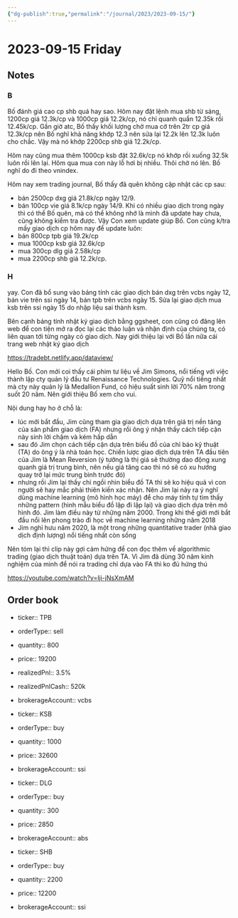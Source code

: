 ```yaml
---
{"dg-publish":true,"permalink":"/journal/2023/2023-09-15/"}
---
```


# 2023-09-15 Friday

## Notes

### B

Bố đánh giá cao cp shb quá hay sao. Hôm nay đặt lệnh mua shb từ sáng, 1200cp giá 12.3k/cp và 1000cp giá 12.2k/cp, nó chỉ quanh quẩn 12.35k rồi 12.45k/cp. Gần giờ atc, Bố thấy khối lượng chờ mua cở trên 2tr cp giá 12.3k/cp nên Bố nghĩ khả năng khớp 12.3 nên sửa lại 12.2k lên 12.3k luôn cho chắc. Vậy mà nó khớp 2200cp shb giá 12.2k/cp.

Hôm nay cũng mua thêm 1000cp ksb đặt 32.6k/cp nó khớp rồi xuống 32.5k luôn rồi lên lại. Hôm qua mua con này lỗ hơi bị nhiều. Thôi chờ nó lên. Bố nghĩ do đi theo vnindex.

Hôm nay xem trading journal, Bố thấy đã quên không cập nhật các cp sau:
- bán 2500cp dxg giá 21.8k/cp ngày 12/9.
- bán 100cp vie giá 8.1k/cp ngày 14/9.
Khi có nhiều giao dịch trong ngày thì có thể Bố quên, mà có thể không nhớ là mình đã update hay chưa, cũng không kiểm tra được. Vậy Con xem update giúp Bố.
Con cũng k/tra mấy giao dịch cp hôm nay để update luôn:
- bán 800cp tpb giá 19.2k/cp
- mua 1000cp ksb giá 32.6k/cp
- mua 300cp dlg giá 2.58k/cp
- mua 2200cp shb giá 12.2k/cp.

### H

yay. Con đã bổ sung vào bảng tính các giao dịch bán dxg trên vcbs ngày 12, bán vie trên ssi ngày 14, bán tpb trên vcbs ngày 15. Sửa lại giao dịch mua ksb trên ssi ngày 15 do nhập liệu sai thành ksm.

Bên cạnh bảng tính nhật ký giao dịch bằng ggsheet, con cũng có đăng lên web để con tiện mở ra đọc lại các thảo luận và nhận định của chúng ta, có liên quan tới từng ngày có giao dịch. Nay giới thiệu lại với Bố lần nữa cái trang web nhật ký giao dịch

https://tradebt.netlify.app/dataview/

Hello Bố. Con mới coi thấy cái phim tư liệu về Jim Simons, nổi tiếng với việc thành lập cty quản lý đầu tư Renaissance Technologies. Quỹ nổi tiếng nhất mà cty này quản lý là Medallion Fund, có hiệu suất sinh lời 70% năm trong suốt 20 năm. Nên giới thiệu Bố xem cho vui.

Nội dung hay ho ở chỗ là:
- lúc mới bắt đầu, Jim cũng tham gia giao dịch dựa trên giá trị nền tảng của sản phẩm giao dịch (FA) nhưng rồi ông ý nhận thấy cách tiếp cận này sinh lời chậm và kém hấp dẫn
- sau đó Jim chọn cách tiếp cận dựa trên biểu đồ của chỉ báo kỹ thuật (TA) do ông ý là nhà toán học. Chiến lược giao dịch dựa trên TA đầu tiên của Jim là Mean Reversion (ý tưởng là thị giá sẽ thường dao động xung quanh giá trị trung bình, nên nếu giá tăng cao thì nó sẽ có xu hướng quay trở lại mức trung bình trước đó)
- nhưng rồi Jim lại thấy chỉ ngồi nhìn biểu đồ TA thì sẽ ko hiệu quả vì con người sẽ hay mắc phải thiên kiến xác nhận. Nên Jim lại nảy ra ý nghĩ dùng machine learning (mô hình học máy) để cho máy tính tự tìm thấy những pattern (hình mẫu biểu đồ lặp đi lặp lại) và giao dịch dựa trên mô hình đó. Jim làm điều này từ những năm 2000. Trong khi thế giới mới bắt đầu nổi lên phong trào đi học về machine learning những năm 2018
- Jim nghỉ hưu năm 2020, là một trong những quantitative trader (nhà giao dịch định lượng) nổi tiếng nhất còn sống

Nên tóm lại thì clip này gợi cảm hứng để con đọc thêm về algorithmic trading (giao dịch thuật toán) dựa trên TA. Vì Jim đã dùng 30 năm kinh nghiệm của mình để nói ra trading chỉ dựa vào FA thì ko đủ hứng thú

https://youtube.com/watch?v=lji-jNsXmAM

## Order book

- ticker:: TPB
- orderType:: sell
- quantity:: 800
- price:: 19200
- realizedPnl:: 3.5%
- realizedPnlCash:: 520k
- brokerageAccount:: vcbs

- ticker:: KSB
- orderType:: buy
- quantity:: 1000
- price:: 32600
- brokerageAccount:: ssi

- ticker:: DLG
- orderType:: buy
- quantity:: 300
- price:: 2850
- brokerageAccount:: abs

- ticker:: SHB
- orderType:: buy
- quantity:: 2200
- price:: 12200
- brokerageAccount:: ssi